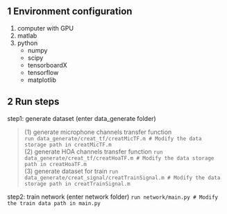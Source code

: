 ## 1 Environment configuration
1. computer with GPU
2. matlab
3. python	
	* numpy	
	* scipy	
	* tensorboardX	
	* tensorflow	
	* matplotlib	
		
## 2 Run steps

step1: generate dataset	 (enter data_generate folder)
> (1) generate microphone channels transfer function	
		`
		run data_generate/creat_tf/creatMicTF.m # Modify the data storage path in creatMicTF.m 
		` 	
(2) generate HOA channels transfer function			`
		run data_generate/creat_tf/creatHoaTF.m # Modify the data storage path in creatHoaTF.m
		` 	
(3) generate dataset for train
		`
		run data_generate/creat_signal/creatTrainSignal.m # Modify the data storage path in creatTrainSignal.m
		` 
		
step2: train network (enter network folder)
		`
		run network/main.py # Modify the train data path in main.py
		` 